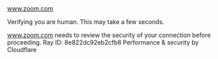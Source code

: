 www.zoom.com

Verifying you are human. This may take a few seconds.

www.zoom.com needs to review the security of your connection before proceeding.
Ray ID: 8e822dc92eb2cfb8
Performance & security by Cloudflare